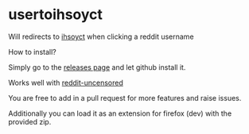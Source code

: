 # usertoihsoyct

Will redirects to [ihsoyct](https://ihsoyct.github.io/) when clicking a reddit username

How to install?

Simply go to the [releases page](https://github.com/airborne-commando/usertoihsoyct/releases) and let github install it.

Works well with [reddit-uncensored](https://github.com/Fubs/reddit-uncensored)

You are free to add in a pull request for more features and raise issues.


Additionally you can load it as an extension for firefox (dev) with the provided zip.
